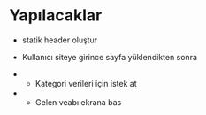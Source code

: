 # Yapılacaklar

- statik header oluştur

- Kullanıcı siteye girince sayfa yüklendikten sonra
- - Kategori verileri için istek at
- - Gelen veabı ekrana bas
